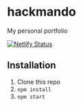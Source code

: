 # hackmando
My personal portfolio 

[![Netlify Status](https://api.netlify.com/api/v1/badges/ae7e49f8-a0d3-4e56-bc9e-d1a07e049c0e/deploy-status)](https://hackmando.netlify.app)

## Installation

1. Clone this repo
2. `npm install`
3. `npm start`

